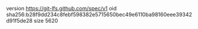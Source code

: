 version https://git-lfs.github.com/spec/v1
oid sha256:b28f9dd234c8febf598382e5715650bec49e6110ba98160eee39342d91f5de28
size 5620
